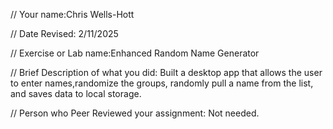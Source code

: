 // Your name:Chris Wells-Hott

 // Date Revised: 2/11/2025

 // Exercise or Lab name:Enhanced Random Name Generator

 // Brief Description of what you did: Built a desktop app that allows the user to enter names,randomize the groups, randomly pull a name from the list, and saves data to local storage.

// Person who Peer Reviewed your assignment: Not needed.
